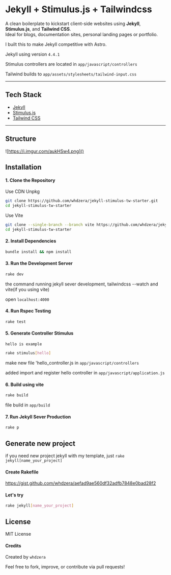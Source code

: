 # Jekyll + Stimulus.js + Tailwindcss

A clean boilerplate to kickstart client-side websites using **Jekyll**, **Stimulus.js**, and **Tailwind CSS**.  
Ideal for blogs, documentation sites, personal landing pages or portfolio.

I built this to make Jekyll competitive with Astro.

Jekyll using version `4.4.1`

Stimulus controllers are located in `app/javascript/controllers`

Tailwind builds to `app/assets/stylesheets/tailwind-input.css`

---

## Tech Stack

- [Jekyll](https://jekyllrb.com/)
- [Stimulus.js](https://stimulus.hotwired.dev/)
- [Tailwind CSS](https://tailwindcss.com/) 

---

## Structure

![https://i.imgur.com/aukHSw4.png]()

## Installation

#### 1. Clone the Repository

Use CDN Unpkg
```bash
git clone https://github.com/whdzera/jekyll-stimulus-tw-starter.git
cd jekyll-stimulus-tw-starter
```

Use Vite
```bash
git clone --single-branch --branch vite https://github.com/whdzera/jekyll-stimulus-tw-starter.git
cd jekyll-stimulus-tw-starter
```

#### 2. Install Dependencies
```bash
bundle install && npm install
```

#### 3. Run the Development Server
```bash
rake dev
```
the command running jekyll sever development, tailwindcss --watch and vite(if you using vite)

open `localhost:4000`

#### 4. Run Rspec Testing
```bash
rake test
```

#### 5. Generate Controller Stimulus
`hello is example`
```bash
rake stimulus[hello]
```
make new file 'hello_controller.js in `app/javascript/controllers`

added import and register hello controller in `app/javascript/application.js`

#### 6. Build using vite
```bash
rake build
```
file build in `app/build` 

#### 7. Run Jekyll Sever Production
```bash
rake p
```

## Generate new project
if you need new project jekyll with my template, just `rake jekyll[name_your_project]`

#### Create Rakefile 
https://gist.github.com/whdzera/aefad9ae560df32adfb7848e0bad28f2

#### Let's try
```bash
rake jekyll[name_your_project]
```

## License

MIT License

#### Credits

Created by `whdzera`

Feel free to fork, improve, or contribute via pull requests!
